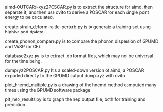 aimd-OUTCARs-xyz2POSCAR.py is to extract the structure for aimd, then separate it, and then use ovito to derive a POSCAR for each single point energy to be calculated.

create-strain_deform-rattle-perturb.py is to generate a training set using hiphive and dpdata.

create_phonon_compare.py is to compare the phonon dispersion of GPUMD and VASP (or QE).

database2xyz.py is to extract .db format files, which may not be universal for the time being.

dumpxyz2POSCAR.py It's a scaled-down version of aimd, a POSCAR exported directly to the GPUMD output dump.xyz with ovito

plot_hnemd_multiple.py is a drawing of the hnemd method computed many times using the GPUMD software package.

plt_nep_results.py is to graph the nep output file, both for training and prediction.


